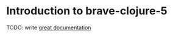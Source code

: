 # Introduction to brave-clojure-5

TODO: write [great documentation](http://jacobian.org/writing/what-to-write/)
